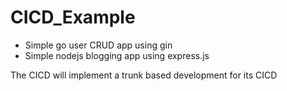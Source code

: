 # CICD_Example

- Simple go user CRUD app using gin
- Simple nodejs blogging app using express.js

The CICD will implement a trunk based development for its CICD
